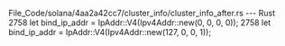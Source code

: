 File_Code/solana/4aa2a42cc7/cluster_info/cluster_info_after.rs --- Rust
2758         let bind_ip_addr = IpAddr::V4(Ipv4Addr::new(0, 0, 0, 0));                                                                                       2758         let bind_ip_addr = IpAddr::V4(Ipv4Addr::new(127, 0, 0, 1));

